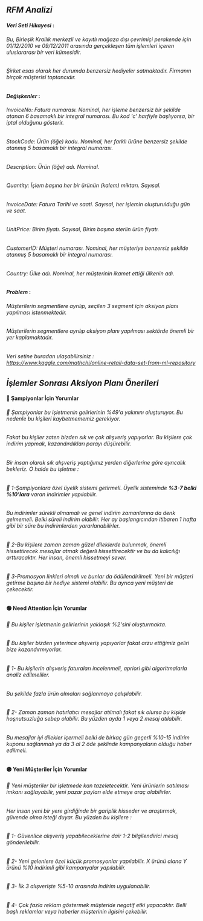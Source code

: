 ## *RFM Analizi*

#### ***Veri Seti Hikayesi*** :
###### Bu, Birleşik Krallık merkezli ve kayıtlı mağaza dışı çevrimiçi perakende için 01/12/2010 ve 09/12/2011 arasında gerçekleşen tüm işlemleri içeren uluslararası bir veri kümesidir. 
###### Şirket esas olarak her durumda benzersiz hediyeler satmaktadır. Firmanın birçok müşterisi toptancıdır.

#### ***Değişkenler*** :
###### InvoiceNo: Fatura numarası. Nominal, her işleme benzersiz bir şekilde atanan 6 basamaklı bir integral numarası. Bu kod 'c' harfiyle başlıyorsa, bir iptal olduğunu gösterir.
###### StockCode: Ürün (öğe) kodu. Nominal, her farklı ürüne benzersiz şekilde atanmış 5 basamaklı bir integral numarası.
###### Description: Ürün (öğe) adı. Nominal.
###### Quantity: İşlem başına her bir ürünün (kalem) miktarı. Sayısal.
###### InvoiceDate: Fatura Tarihi ve saati. Sayısal, her işlemin oluşturulduğu gün ve saat.
###### UnitPrice: Birim fiyatı. Sayısal, Birim başına sterlin ürün fiyatı.
###### CustomerID: Müşteri numarası. Nominal, her müşteriye benzersiz şekilde atanmış 5 basamaklı bir integral numarası.
###### Country: Ülke adı. Nominal, her müşterinin ikamet ettiği ülkenin adı.

#### ***Problem*** :
###### Müşterilerin segmentlere ayrılıp, seçilen 3 segment için aksiyon planı yapılması istenmektedir.
###### Müşterilerin segmentlere ayrılıp aksiyon planı yapılması sektörde önemli bir yer kaplamaktadır.

###### Veri setine buradan ulaşabilirsiniz : *https://www.kaggle.com/mathchi/online-retail-data-set-from-ml-repository*


## *İşlemler Sonrası Aksiyon Planı Önerileri*

#### :red_circle: Şampiyonlar İçin Yorumlar

###### :small_orange_diamond: Şampiyonlar bu işletmenin gelirlerinin *%49'a* yakınını oluşturuyor. Bu nedenle bu kişileri kaybetmememiz gerekiyor. 
###### Fakat bu kişiler zaten bizden sık ve çok alışveriş yapıyorlar. Bu kişilere çok indirim yapmak, kazandırdıkları parayı düşürebilir. 
###### Bir insan olarak sık alışveriş yaptığımız yerden diğerlerine göre ayrıcalık bekleriz. O halde bu işletme :

###### :small_orange_diamond: 1-Şampiyonlara özel üyelik sistemi getirmeli. Üyelik sisteminde ***%3-7 belki %10'lara*** varan indirimler yapılabilir. 
###### Bu indirimler sürekli olmamalı ve genel indirim zamanlarına da denk gelmemeli. Belki süreli indirim olabilir. Her ay başlangıcından itibaren 1 hafta gibi bir süre bu indirimlerden yararlanabilirler.

###### :small_orange_diamond: 2-Bu kişilere zaman zaman güzel dileklerde bulunmak, önemli hissettirecek mesajlar atmak değerli hissettirecektir ve bu da kalıcılığı arttıracaktır. Her insan, önemli hissetmeyi sever.

###### :small_orange_diamond: 3-Promosyon linkleri olmalı ve bunlar da ödüllendirilmeli. Yeni bir müşteri getirme başına bir hediye sistemi olabilir. Bu ayrıca yeni müşteri de çekecektir.


#### :green_circle: Need Attention İçin Yorumlar

###### :small_blue_diamond: Bu kişiler işletmenin gelirlerinin yaklaşık %2'sini oluşturmakta. 
###### :small_blue_diamond: Bu kişiler bizden yeterince alışveriş yapıyorlar fakat arzu ettiğimiz geliri bize kazandırmıyorlar.

###### :small_blue_diamond: 1- Bu kişilerin alışveriş faturaları incelenmeli, apriori gibi algoritmalarla analiz edilmeliler. 
###### Bu şekilde fazla ürün almaları sağlanmaya çalışılabilir.

###### :small_blue_diamond: 2- Zaman zaman hatırlatıcı mesajlar atılmalı fakat sık olursa bu kişide hoşnutsuzluğa sebep olabilir. Bu yüzden ayda 1 veya 2 mesaj atılabilir. 
###### Bu mesajlar iyi dilekler içermeli belki de birkaç gün geçerli %10-15 indirim kuponu sağlanmalı ya da 3 al 2 öde şeklinde kampanyaların olduğu haber edilmeli.

#### :purple_circle: Yeni Müşteriler İçin Yorumlar

###### :small_orange_diamond: Yeni müşteriler bir işletmede kan tazeletecektir. Yeni ürünlerin satılması imkanı sağlayabilir, yeni pazar payları elde etmeye araç olabilirler. 
###### Her insan yeni bir yere girdiğinde bir gariplik hisseder ve araştırmak, güvende olma isteği duyar. Bu yüzden bu kişilere :

###### :small_orange_diamond: 1- Güvenlice alışveriş yapabileceklerine dair 1-2 bilgilendirici mesaj gönderilebilir.

###### :small_orange_diamond: 2- Yeni gelenlere özel küçük promosyonlar yapılabilir. X ürünü alana Y ürünü %10 indirimli gibi kampanyalar yapılabilir.

###### :small_orange_diamond: 3- İlk 3 alışverişte %5-10 arasında indirim uygulanabilir.

###### :small_orange_diamond: 4- Çok fazla reklam göstermek müşteride negatif etki yapacaktır. Belli başlı reklamlar veya haberler müşterinin ilgisini çekebilir.
